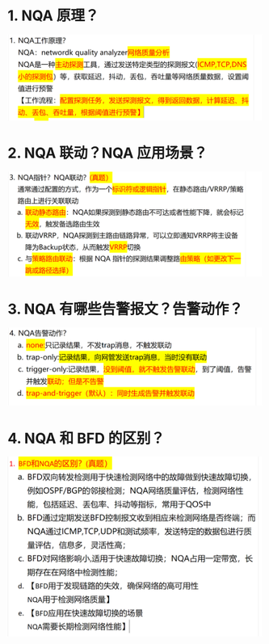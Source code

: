 # 1. NQA 原理？

![alt text](image.png)

# 2. NQA 联动？NQA 应用场景？

![alt text](image-1.png)

# 3. NQA 有哪些告警报文？告警动作？

![alt text](image-2.png)

# 4. NQA 和 BFD 的区别？

![alt text](image-3.png)
